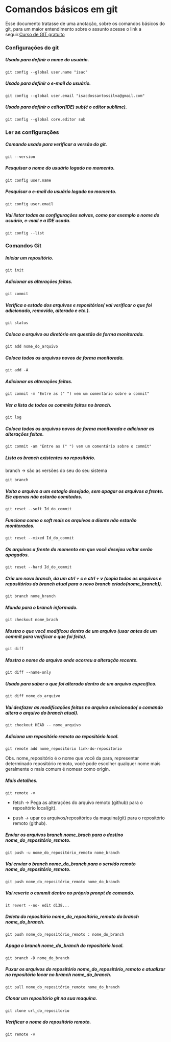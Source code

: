 # Comandos básicos em git

Esse documento tratasse de uma anotação, sobre os comandos básicos do git, para um maior entendimento sobre o assunto acesse o link a seguir.[Curso de GIT gratuito](https://www.youtube.com/watch?v=OuOb1_qADBQ&t=6534s)

### Configurações do git

##### Usado para definir o nome do usuário.

```
git config --global user.name "isac"
```

##### Usado para definir o e-mail do usuário.

```
git config --global user.email "isacdossantossilva@gmail.com"
```

##### Usado para definir o editor(IDE)  sub(é o editor sublime).

```
git config --global core.editor sub 
```

 

### Ler as configurações

##### Comando usado para verificar a versão do git.

```
git --version
```

##### Pesquisar o nome do usuário logado no momento.

```
git config user.name
```

##### Pesquisar o e-mail do usuário logado no momento.

```
git config user.email
```

##### Vai listar todas as configurações salvas, como por exemplo o nome do usuário, e-mail e a IDE usada.

```
git config --list
```



### Comandos Git

##### Iniciar um repositório.

```
git init 
```

##### Adicionar as alterações feitas.

```
git commit
```

##### Verifica o estado dos arquivos e repositórios( vai verificar o que foi adicionado, removido, alterado e etc.).

```
git status 
```

##### Coloca o arquivo ou diretório em questão de forma monitorada.

```
git add nome_do_arquivo
```

##### Coloca todos os arquivos novos de forma monitorada.

```
git add -A
```

##### Adicionar as alterações feitas.

```
git commit -m "Entre as (" ") vem um comentário sobre o commit"
```

##### Ver a lista de todos os commits feitos no branch.

```
git log
```

##### Coloca todos os arquivos novos de forma monitorada e adicionar as alterações feitas.

```
git commit -am "Entre as (" ") vem um comentário sobre o commit"
```

##### Lista os branch existentes no repositório. 

branch -> são as versões do seu do seu sistema

```
git branch 
```

##### Volta o arquivo a um estagio desejado, sem apagar os arquivos a frente. Ele apenas não estarão comitados.

```
git reset --soft Id_do_commit 
```

##### Funciona como o soft mais os arquivos a diante não estarão monitorados.

```
git reset --mixed Id_do_commit 
```

##### Os arquivos a frente do momento em que você desejou voltar serão apagados.

```
git reset --hard Id_do_commit 
```

##### Cria um novo branch, da um ctrl + c e ctrl + v (copia todos os arquivos e repositórios do branch atual para o novo branch criado(nome_branch)).

```
git branch nome_branch 
```

##### Munda para o branch informado.

```
git checkout nome_brach
```

##### Mostra o que você modificou dentro de um arquivo (usar antes de um commit para verificar o que foi feito).

```
git diff 
```

##### Mostra o nome do arquivo onde ocorreu a alteração recente.

```
git diff --name-only
```

##### Usado para saber o que foi alterado dentro de um arquivo especifico.

```
git diff nome_do_arquivo 
```

##### Vai desfazer as modificações feitas no arquivo selecionado( o comando altera o arquivo do branch atual).

```
git checkout HEAD -- nome_arquivo 
```

##### Adiciona um repositório remoto ao repositório local. 

```
git remote add nome_repositório link-do-repositório
```

Obs. nome_repositório é o nome que você da para, representar determinado repositório remoto, você pode escolher qualquer nome mais geralmente o mais comum é nomear como origin.

##### Mais detalhes.

```
git remote -v 
```



* fetch -> Pega as alterações do arquivo remoto (github) para o repositório local(git).

* push -> upar os arquivos/repositórios da maquina(git) para o repositório remoto (github).

  

##### Enviar os arquivos branch nome_brach para o destino nome_do_repositório_remoto.

```
git push -u nome_do_repositório_remoto nome_branch
```

##### Vai enviar o branch nome_do_branch para o servido remoto nome_do_repositório_remoto.

```
git push nome_do_repositório_remoto nome_do_branch 
```

##### Vai reverte o commit dentro no próprio pronpt de comando.

```
it revert --no- edit d138...
```

##### Deleta do repositório nome_do_repositório_remoto do branch nome_do_branch.

```
git push nome_do_repositório_remoto : nome_do_branch
```

##### Apaga o branch nome_do_branch do repositório local.

```
git branch -D nome_do_branch
```

##### Puxar os arquivos do repositório nome_do_repositório_remoto e atualizar no repositório locar no branch nome_do_branch.

```
git pull nome_do_repositório_remoto nome_do_branch
```

##### Clonar um repositório git na sua maquina.

```
git clone url_do_repositorio
```

##### Verificar o nome do repositório remoto. 

```
git remote -v 
```


